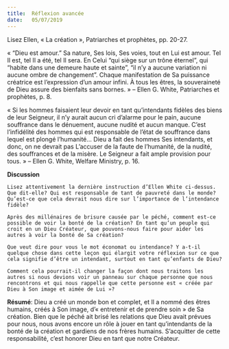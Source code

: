 ```yaml
---
title:  Réflexion avancée
date:   05/07/2019
---
```


Lisez Ellen, « La création », Patriarches et prophètes, pp. 20-27.

« “Dieu est amour.” Sa nature, Ses lois, Ses voies, tout en Lui est amour. Tel Il est, tel Il a été, tel Il sera. En Celui “qui siège sur un trône éternel”, qui “habite dans une demeure haute et sainte”, “il n’y a aucune variation ni aucune ombre de changement”. Chaque manifestation de Sa puissance créatrice est l’expression d’un amour infini. À tous les êtres, la souveraineté de Dieu assure des bienfaits sans bornes. » – Ellen G. White, Patriarches et prophètes, p. 8.

« Si les hommes faisaient leur devoir en tant qu’intendants fidèles des biens de leur Seigneur, il n’y aurait aucun cri d’alarme pour le pain, aucune souffrance dans le dénuement, aucune nudité et aucun manque. C’est l’infidélité des hommes qui est responsable de l’état de souffrance dans lequel est plongé l’humanité... Dieu a fait des hommes Ses intendants, et donc, on ne devrait pas L’accuser de la faute de l’humanité, de la nudité, des souffrances et de la misère. Le Seigneur a fait ample provision pour tous. » – Ellen G. White, Welfare Ministry, p. 16.

**Discussion**

`Lisez attentivement la dernière instruction d’Ellen White ci-dessus. Que dit-elle? Qui est responsable de tant de pauvreté dans le monde? Qu’est-ce que cela devrait nous dire sur l’importance de l’intendance fidèle?`

`Après des millénaires de brisure causée par le péché, comment est-ce possible de voir la bonté de la création? En tant qu’un peuple qui croit en un Dieu Créateur, que pouvons-nous faire pour aider les autres à voir la bonté de Sa création?`

`Que veut dire pour vous le mot économat ou intendance? Y a-t-il quelque chose dans cette leçon qui élargit votre réflexion sur ce que cela signifie d’être un intendant, surtout en tant qu’enfants de Dieu?`

`Comment cela pourrait-il changer la façon dont nous traitons les autres si nous devions voir un panneau sur chaque personne que nous rencontrons et qui nous rappelle que cette personne est « créée par Dieu à Son image et aimée de Lui »?`

**Résumé**: Dieu a créé un monde bon et complet, et Il a nommé des êtres humains, créés à Son image, d’« entretenir et de prendre soin » de Sa création. Bien que le péché ait brisé les relations que Dieu avait prévues pour nous, nous avons encore un rôle à jouer en tant qu’intendants de la bonté de la création et gardiens de nos frères humains. S’acquitter de cette responsabilité, c’est honorer Dieu en tant que notre Créateur.
